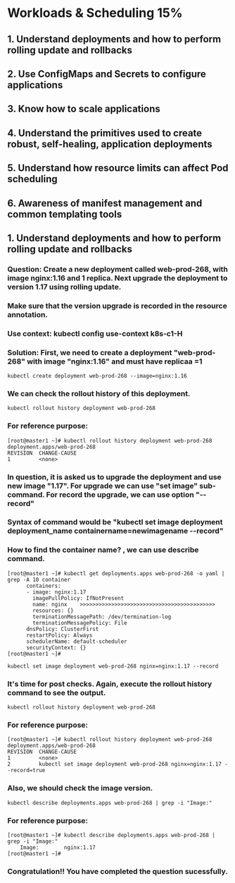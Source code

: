  
# Workloads & Scheduling 15%

## 1. Understand deployments and how to perform rolling update and rollbacks
## 2. Use ConfigMaps and Secrets to configure applications
## 3. Know how to scale applications
## 4. Understand the primitives used to create robust, self-healing, application deployments
## 5. Understand how resource limits can affect Pod scheduling
## 6. Awareness of manifest management and common templating tools
##
##
##
##
## 1. Understand deployments and how to perform rolling update and rollbacks
     
### Question: Create a new deployment called web-prod-268, with image nginx:1.16 and 1 replica. Next upgrade the deployment to version 1.17 using rolling update.
### Make sure that the version upgrade is recorded in the resource annotation. 
### Use context: kubectl config use-context k8s-c1-H

### Solution: First, we need to create a deployment "web-prod-268" with image "nginx:1.16" and must have replicaa =1
```
kubectl create deployment web-prod-268 --image=nginx:1.16
```

### We can check the rollout history of this deployment.
```
kubectl rollout history deployment web-prod-268
```

### For reference purpose:
```
[root@master1 ~]# kubectl rollout history deployment web-prod-268 
deployment.apps/web-prod-268 
REVISION  CHANGE-CAUSE
1         <none>
```

### In question, it is asked us to upgrade the deployment and use new image "1.17". For  upgrade we can use "set image" sub-command. For record the upgrade, we can use option "--record"
### Syntax of command would be "kubectl set image deployment deployment_name containername=newimagename --record"
### How to find the container name? , we can use describe command. 

```
[root@master1 ~]# kubectl get deployments.apps web-prod-268 -o yaml | grep -A 10 container 
      containers:
      - image: nginx:1.17
        imagePullPolicy: IfNotPresent
        name: nginx    >>>>>>>>>>>>>>>>>>>>>>>>>>>>>>>>>>>>>>>>>>>
        resources: {}
        terminationMessagePath: /dev/termination-log
        terminationMessagePolicy: File
      dnsPolicy: ClusterFirst
      restartPolicy: Always
      schedulerName: default-scheduler
      securityContext: {}
[root@master1 ~]#
```

```
kubectl set image deployment web-prod-268 nginx=nginx:1.17 --record
```

### It's time for post checks. Again, execute the rollout history command to see the output.
```
kubectl rollout history deployment web-prod-268
```
### For reference purpose:
```
[root@master1 ~]# kubectl rollout history deployment web-prod-268 
deployment.apps/web-prod-268 
REVISION  CHANGE-CAUSE
1         <none>
2         kubectl set image deployment web-prod-268 nginx=nginx:1.17 --record=true
```

### Also, we should check the image version.

```
kubectl describe deployments.apps web-prod-268 | grep -i "Image:"
```

### For reference purpose:
```
[root@master1 ~]# kubectl describe deployments.apps web-prod-268 | grep -i "Image:"
    Image:        nginx:1.17
[root@master1 ~]#
```
### Congratulation!! You have completed the question sucessfully.


